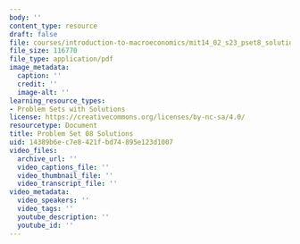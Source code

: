 ```yaml
---
body: ''
content_type: resource
draft: false
file: courses/introduction-to-macroeconomics/mit14_02_s23_pset8_solutions.pdf
file_size: 116770
file_type: application/pdf
image_metadata:
  caption: ''
  credit: ''
  image-alt: ''
learning_resource_types:
- Problem Sets with Solutions
license: https://creativecommons.org/licenses/by-nc-sa/4.0/
resourcetype: Document
title: Problem Set 08 Solutions
uid: 14389b6e-c7e8-421f-bd74-895e123d1007
video_files:
  archive_url: ''
  video_captions_file: ''
  video_thumbnail_file: ''
  video_transcript_file: ''
video_metadata:
  video_speakers: ''
  video_tags: ''
  youtube_description: ''
  youtube_id: ''
---
```

